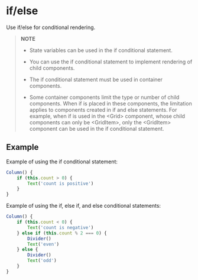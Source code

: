 # if/else


Use if/else for conditional rendering.


> **NOTE**
> - State variables can be used in the if conditional statement.
> 
> - You can use the if conditional statement to implement rendering of child components.
> 
> - The if conditional statement must be used in container components.
> 
> - Some container components limit the type or number of child components. When if is placed in these components, the limitation applies to components created in if and else statements. For example, when if is used in the &lt;Grid&gt; component, whose child components can only be &lt;GridItem&gt;, only the &lt;GridItem> component can be used in the if conditional statement.


## Example

Example of using the if conditional statement:


```ts
Column() {
    if (this.count > 0) {
        Text('count is positive')
    }
}
```


Example of using the if, else if, and else conditional statements:


```ts
Column() {
    if (this.count < 0) {
        Text('count is negative')
    } else if (this.count % 2 === 0) {
        Divider()
        Text('even')
    } else {
        Divider()
        Text('odd')
    }
}
```
